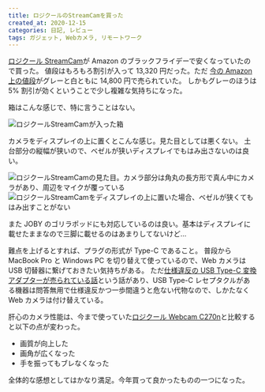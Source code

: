 ```yaml
---
title: ロジクールのStreamCamを買った
created_at: 2020-12-15
categories: 日記, レビュー
tags: ガジェット, Webカメラ, リモートワーク
---
```


[ロジクール StreamCam](https://www.logicool.co.jp/ja-jp/product/streamcam)が Amazon のブラックフライデーで安くなっていたので買った。
値段はもろもろ割引が入って 13,320 円だった。ただ [今の Amazon 上の値段](https://amzn.to/3nlacTj)がグレーと白ともに 14,800 円で売られていた。
しかもグレーのほうは 5% 割引が効くということで少し複雑な気持ちになった。

箱はこんな感じで、特に言うことはない。

![ロジクールStreamCamが入った箱](https://blog-assets.kubosho.com/new-web-camera-1.jpg)

カメラをディスプレイの上に置くとこんな感じ。見た目としては悪くない。
土台部分の縦幅が狭いので、ベゼルが狭いディスプレイでもはみ出さないのは良い。

![ロジクールStreamCamの見た目。カメラ部分は角丸の長方形で真ん中にカメラがあり、周辺をマイクが覆っている](https://blog-assets.kubosho.com/new-web-camera-2.jpg)
![ロジクールStreamCamをディスプレイの上に置いた場合、ベゼルが狭くてもはみ出すことがない](https://blog-assets.kubosho.com/new-web-camera-3.jpg)

また JOBY のゴリラポッドにも対応しているのは良い。基本はディスプレイに載せたままなので三脚に載せるのはあまりしてないけど…

難点を上げるとすれば、プラグの形式が Type-C であること。
普段から MacBook Pro と Windows PC を切り替えて使っているので、Web カメラは USB 切替器に繋げておきたい気持ちがある。
ただ[仕様違反の USB Type\-C 変換アダプターが売られている話](https://hanpenblog.com/6148)という話があり、USB Type-C レセプタクルがある機器は問答無用で仕様違反かつ一歩間違うと危ない代物なので、しかたなく Web カメラは付け替えている。

肝心のカメラ性能は、今まで使っていた[ロジクール Webcam C270n](https://www.logicool.co.jp/ja-jp/product/hd-webcam-c270n)と比較すると以下の点が変わった。

- 画質が向上した
- 画角が広くなった
- 手を振ってもブレなくなった

全体的な感想としてはかなり満足。今年買って良かったものの一つになった。
